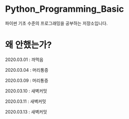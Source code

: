 # Python_Programming_Basic

파이썬 기초 수준의 프로그래밍을 공부하는 저장소입니다.

# 왜 안했는가?

2020.03.01 : 까먹음

2020.03.04 : 머리통증

2020.03.09 : 머리통증

2020.03.10 : 새벽커밋

2020.03.11 : 새벽커밋

2020.03.13 : 새벽커밋
